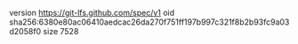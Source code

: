 version https://git-lfs.github.com/spec/v1
oid sha256:6380e80ac06410aedcac26da270f751ff197b997c321f8b2b93fc9a03d2058f0
size 7528
